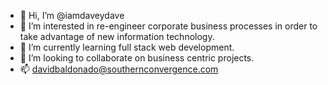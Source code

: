 - 👋 Hi, I’m @iamdaveydave
- 👀 I’m interested in re-engineer corporate business processes in order to take advantage of new information technology.
- 🌱 I’m currently learning full stack web development.
- 💞️ I’m looking to collaborate on business centric projects.
- 📫 davidbaldonado@southernconvergence.com

<!---
iamdaveydave/iamdaveydave is a ✨ special ✨ repository because its `README.md` (this file) appears on your GitHub profile.
You can click the Preview link to take a look at your changes.
--->
